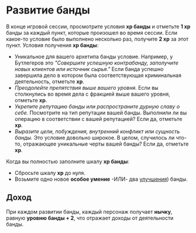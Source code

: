 # Развитие банды

В конце игровой сессии, просмотрите условия **xp банды** и отметьте **1 xp** банды за каждый пункт, которые произошел во время сессии. Если какое-то условие было выполнено несколько раз, получите **2 xp** за этот пункт. Условия получения **xp банды**:

- Уникальное для вашего архетипа банды условие. Например, у Бутлегеров это _"Совершите успешную контрабанду, заполучите новых клиентов или источник сырья."_ Если банда успешно завершила дело в котором была соответствующая криминальная деятельность, отметьте **xp**.
- _Преодолейте препятствия выше вашего уровня._ Если вы столкнулись во время дела с фракцией выше вашего уровня, отметьте **xp**.
- _Укрепите репутацию банды или распространите дурную славу о себе._ Посмотрите на тип репутации вашей банды. Выполнили ли вы операцию в соответствии с вашей репутацией? Если да, отметьте **xp**.
- _Выразите цели, побуждения, внутренний конфликт или сущность банды._ Это условие довольно широкое. В целом, случилось ли что-то, отражающее уникальные черты вашей банды? Если да, отметьте **xp**.

Когда вы полностью заполните шкалу **xp банды**:

- Сбросьте шкалу **xp** до нуля.
- Возьмите одно новое **особое умение** -ИЛИ- два [улучшения](crew-upgrades)) банды.

## Доход

При каждом развитии банды, каждый персонаж получает **нычку**, равную **уровню банды + 2**, что отражает доходы от деятельности банды.
